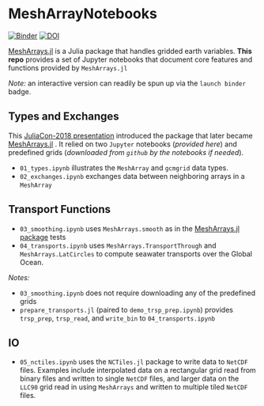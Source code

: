 # MeshArrayNotebooks

[![Binder](https://mybinder.org/badge_logo.svg)](https://mybinder.org/v2/gh/gaelforget/MeshArrayNotebooks/master)
[![DOI](https://zenodo.org/badge/147266407.svg)](https://zenodo.org/badge/latestdoi/147266407)

[MeshArrays.jl](https://github.com/gaelforget/MeshArrays.jl) is a Julia package that handles gridded earth variables. **This repo** provides a set of Jupyter notebooks that document core features and functions provided by `MeshArrays.jl`

_Note:_ an interactive version can readily be spun up via the `launch binder` badge.

## Types and Exchanges

This [JuliaCon-2018 presentation](https://youtu.be/RDxAy_zSUvg) introduced the package that later became [MeshArrays.jl](https://github.com/gaelforget/MeshArrays.jl) . It relied on two `Jupyter` notebooks (_provided here_) and predefined grids (_downloaded from `github` by the notebooks if needed_).

- `01_types.ipynb` illustrates the `MeshArray` and `gcmgrid` data types.
- `02_exchanges.ipynb` exchanges data between neighboring arrays in a `MeshArray `

## Transport Functions

- `03_smoothing.ipynb` uses `MeshArrays.smooth` as in the [MeshArrays.jl package](https://github.com/gaelforget/MeshArrays.jl) tests
- `04_transports.ipynb` uses `MeshArrays.TransportThrough` and `MeshArrays.LatCircles` to compute seawater transports over the Global Ocean.

 _Notes:_
 - `03_smoothing.ipynb` does not require downloading any of the predefined grids
 - `prepare_transports.jl` (paired to `demo_trsp_prep.ipynb`) provides `trsp_prep`, `trsp_read`, and `write_bin` to `04_transports.ipynb `

## IO
- `05_nctiles.ipynb` uses the `NCTiles.jl` package to write data to `NetCDF` files. Examples include interpolated data on a rectangular grid read from binary files and written to single `NetCDF` files, and larger data on the `LLC90` grid read in using `MeshArrays` and written to multiple tiled `NetCDF` files.
